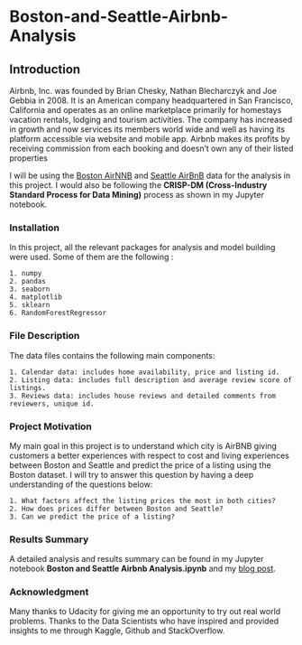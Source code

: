 # Boston-and-Seattle-Airbnb-Analysis

## Introduction
Airbnb, Inc. was founded by Brian Chesky, Nathan Blecharczyk and Joe Gebbia in 2008. It is an American company headquartered in San Francisco, California and operates as an online marketplace primarily for homestays vacation rentals, lodging and tourism activities.
The company has increased in growth and now services its members world wide and well as having its platform accessible via website and mobile app. Airbnb makes its profits by receiving commission from each booking and doesn’t own any of their listed properties

I will be using the [Boston AirNNB](https://www.kaggle.com/airbnb/boston) and [Seattle AirBnB](https://www.kaggle.com/airbnb/seattle/data) data for the analysis in this project. I would also be following the **CRISP-DM (Cross-Industry Standard Process for Data Mining)** process as shown in my Jupyter notebook.

### Installation
In this project, all the relevant packages for analysis and model building were used. Some of them are the following :

    1. numpy
    2. pandas
    3. seaborn
    4. matplotlib
    5. sklearn
    6. RandomForestRegressor
 


### File Description
The data files contains the following main components:

    1. Calendar data: includes home availability, price and listing id.
    2. Listing data: includes full description and average review score of listings.
    3. Reviews data: includes house reviews and detailed comments from reviewers, unique id.
    

### Project Motivation
My main goal in this project is to understand which city is AirBNB giving customers a better experiences with respect to cost and living experiences between Boston and Seattle and predict the price of a listing using the Boston dataset.
I will try to answer this question by having a deep understanding of the questions below:

    1. What factors affect the listing prices the most in both cities?
    2. How does prices differ between Boston and Seattle?
    3. Can we predict the price of a listing?     
    
### Results Summary
A detailed analysis and results summary can be found in my Jupyter notebook **Boston and Seattle Airbnb Analysis.ipynb** and my [blog post](https://medium.com/@bokeke_37284/boston-and-seattle-airbnb-analysis-4be7230a01fb).


### Acknowledgment
Many thanks to Udacity for giving me an opportunity to try out real world problems. Thanks to the Data Scientists who have inspired and provided insights to me through Kaggle, Github and StackOverflow.
